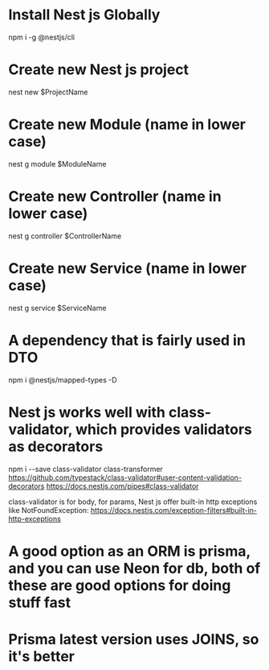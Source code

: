 # Install Nest js Globally
npm i -g @nestjs/cli

# Create new Nest js project
nest new $ProjectName

# Create new Module (name in lower case)
nest g module $ModuleName

# Create new Controller (name in lower case)
nest g controller $ControllerName

# Create new Service (name in lower case)
nest g service $ServiceName

# A dependency that is fairly used in DTO
npm i @nestjs/mapped-types -D

# Nest js works well with class-validator, which provides validators as decorators
npm i --save class-validator class-transformer
https://github.com/typestack/class-validator#user-content-validation-decorators
https://docs.nestjs.com/pipes#class-validator

class-validator is for body, for params, Nest js offer built-in http exceptions like NotFoundException:
https://docs.nestjs.com/exception-filters#built-in-http-exceptions

# A good option as an ORM is prisma, and you can use Neon for db, both of these are good options for doing stuff fast
# Prisma latest version uses JOINS, so it's better



